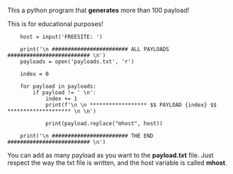 This a python program that **generates** more than 100 payload!

This is for educational purposes! 


        host = input('FREESITE: ')

        print('\n ######################## ALL PAYLOADS ########################## \n')
        payloads = open('payloads.txt', 'r') 

        index = 0

        for payload in payloads:
            if payload != ' \n':
                index += 1
                print(f'\n \n ****************** $$ PAYLOAD {index} $$ ******************** \n \n')

                print(payload.replace("mhost", host))

        print('\n ######################## THE END ########################## \n')




You can add as many payload as you want to the **payload.txt** file. Just respect the way the txt file is written, and the host variable is called **mhost**.
